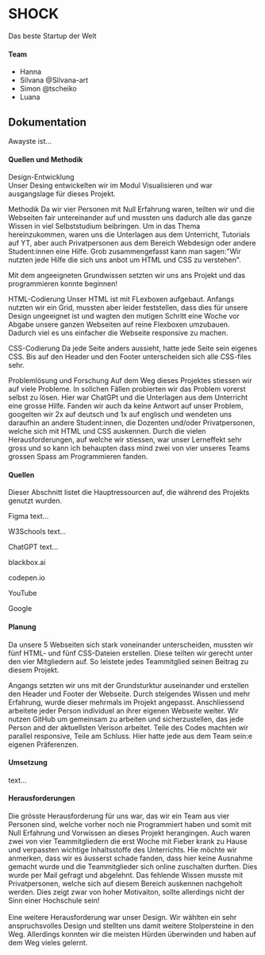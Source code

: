 # SHOCK
 Das beste Startup der Welt 

#### Team 
- Hanna
- Silvana @Silvana-art
- Simon @tscheiko
- Luana 

## Dokumentation

Awayste ist...

#### Quellen und Methodik

Design-Entwicklung <BR >
Unser Desing entwickelten wir im Modul Visualisieren und war ausgangslage für dieses Projekt.


Methodik
Da wir vier Personen mit Null Erfahrung waren, teilten wir und die Webseiten fair untereinander auf und mussten uns dadurch alle das ganze Wissen in viel Selbststudium beibringen. Um in das Thema hereinzukommen, waren uns die Unterlagen aus dem Unterricht, Tutorials auf YT, aber auch Privatpersonen aus dem Bereich Webdesign oder andere Student:innen eine Hilfe. Grob zusammengefasst kann man sagen:"Wir nutzten jede Hilfe die sich uns anbot um HTML und CSS zu verstehen".

Mit dem angeeigneten Grundwissen setzten wir uns ans Projekt und das programmieren konnte beginnen!

HTML-Codierung
Unser HTML ist mit FLexboxen aufgebaut. Anfangs nutzten wir ein Grid, mussten aber leider feststellen, dass dies für unsere Design ungeeignet ist und wagten den mutigen Schritt eine Woche vor Abgabe unsere ganzen Webseiten auf reine Flexboxen umzubauen. Dadurch viel es uns einfacher die Webseite responsive zu machen.

CSS-Codierung
Da jede Seite anders aussieht, hatte jede Seite sein eigenes CSS. Bis auf den Header und den Footer unterscheiden sich alle CSS-files sehr.

Problemlösung und Forschung
Auf dem Weg dieses Projektes stiessen wir auf viele Probleme. In sollchen Fällen probierten wir das Problem vorerst selbst zu lösen. Hier war ChatGPt und die Unterlagen aus dem Unterricht eine grosse Hilfe. Fanden wir auch da keine Antwort auf unser Problem, googelten wir 2x auf deutsch und 1x auf englisch und wendeten uns daraufhin an andere Student:innen, die Dozenten und/oder Privatpersonen, welche sich mit HTML und CSS auskennen. Durch die vielen Herausforderungen, auf welche wir stiessen, war unser Lerneffekt sehr gross und so kann ich behaupten dass mind zwei von vier unseres Teams grossen Spass am Programmieren fanden.


#### Quellen

Dieser Abschnitt listet die Hauptressourcen auf, die während des Projekts genutzt wurden.

Figma
text...

W3Schools
text...

ChatGPT
text...

blackbox.ai

codepen.io

YouTube

Google


#### Planung
Da unsere 5 Webseiten sich stark voneinander unterscheiden, mussten wir fünf HTML- und fünf CSS-Dateien erstellen. Diese teilten wir gerecht unter den vier Mitgliedern auf. So leistete jedes Teammitglied seinen Beitrag zu diesem Projekt. 

Angangs setzten wir uns mit der Grundsturktur auseinander und erstellen den Header und Footer der Webseite. Durch steigendes Wissen und mehr Erfahrung, wurde dieser mehrmals im Projekt angepasst. Anschliessend arbeitete jeder Person individuel an ihrer eigenen Webseite weiter. Wir nutzen GitHub um gemeinsam zu arbeiten und sicherzustellen, das jede Person and der aktuellsten Verison arbeitet. 
Teile des Codes machten wir parallel responsive, Teile am Schluss. Hier hatte jede aus dem Team sein:e eigenen Präferenzen.


#### Umsetzung
text...


#### Herausforderungen
Die grösste Herausforderung für uns war, das wir ein Team aus vier Personen sind, welche vorher noch nie Programmiert haben und somit mit Null Erfahrung und Vorwissen an dieses Projekt herangingen. Auch waren zwei von vier Teammitgliedern die erst Woche mit Fieber krank zu Hause und verpassten wichtige Inhaltsstoffe des Unterrichts. Hie möchte wir anmerken, dass wir es äusserst schade fanden, dass hier keine Ausnahme gemacht wurde und die Teammitglieder sich online zuschalten durften. Dies wurde per Mail gefragt und abgelehnt. Das fehlende Wissen musste mit Privatpersonen, welche sich auf diesem Bereich auskennen nachgeholt werden. Dies zeigt zwar von hoher Motivaiton, sollte allerdings nicht der Sinn einer Hochschule sein!
<BR>
<BR>
Eine weitere Herausforderung war unser Design. Wir wählten ein sehr anspruchsvolles Design und stellten uns damit weitere Stolpersteine in den Weg. Allerdings konnten wir die meisten Hürden überwinden und haben auf dem Weg vieles gelernt.
